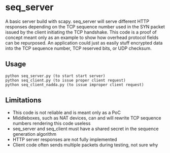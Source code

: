 seq_server
==========

A basic server build with scapy. seq_server will serve different HTTP responses depending on the TCP sequence number used in the SYN packet issued by the client initiating the TCP handshake.
This code is a proof of concept meant only as an example to show how overhead protocol fields can be repurposed.
An application could just as easily stuff encrypted data into the TCP sequence number, TCP reserved bits, or UDP checksum.


Usage
-----

	python seq_server.py (to start start server)
	python seq_client.py (to issue proper client request)
	python seq_client_nadda.py (to issue improper client request)


Limitations
-----------

- This code is not reliable and is meant only as a PoC
- Middleboxes, such as NAT devices, can and will rewrite TCP sequence numbers rendering this code useless
- seq_server and seq_client must have a shared secret in the sequence generation algorithm
- HTTP server responses are not fully implemented
- Client code often sends multiple packets during testing, not sure why
